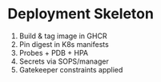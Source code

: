 # Deployment Skeleton
1) Build & tag image in GHCR
2) Pin digest in K8s manifests
3) Probes + PDB + HPA
4) Secrets via SOPS/manager
5) Gatekeeper constraints applied

